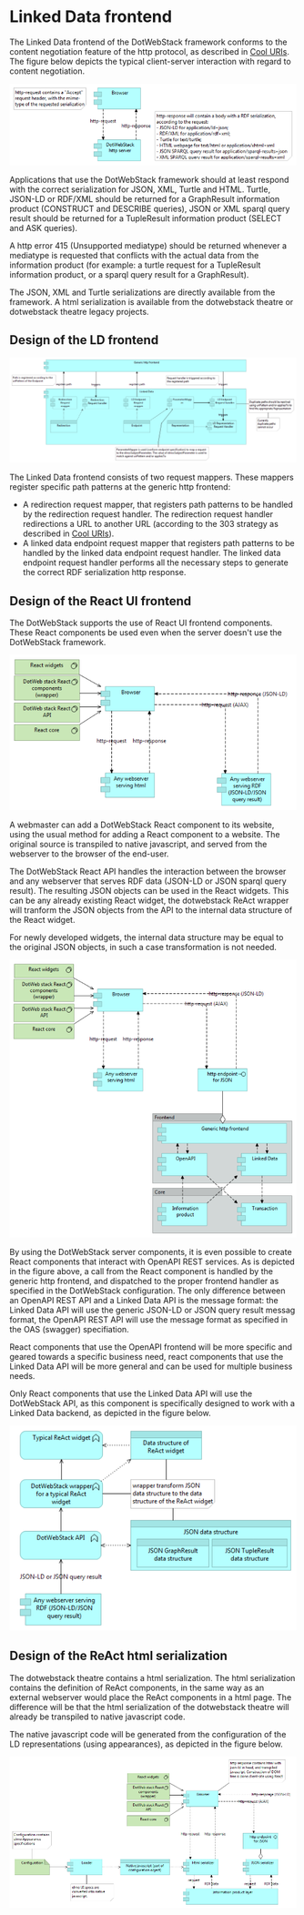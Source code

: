 # Linked Data frontend

The Linked Data frontend of the DotWebStack framework conforms to the content negotiation feature of the http protocol, as described in [Cool URIs](http://www.w3.org/TR/cooluris/). The figure below depicts the typical client-server interaction with regard to content negotiation.

![](front-end-client-server.png)

Applications that use the DotWebStack framework should at least respond with the correct serialization for JSON, XML, Turtle and HTML. Turtle, JSON-LD or RDF/XML should be returned for a GraphResult information product (CONSTRUCT and DESCRIBE queries), JSON or XML sparql query result should be returned for a TupleResult information product (SELECT and ASK queries).

A http error 415 (Unsupported mediatype) should be returned whenever a mediatype is requested that conflicts with the actual data from the information product (for example: a turtle request for a TupleResult information product, or a sparql query result for a GraphResult).

The JSON, XML and Turtle serializations are directly available from the framework. A html serialization is available from the dotwebstack theatre or dotwebstack theatre legacy projects.

## Design of the LD frontend

![](linked-data-frontend.png)

The Linked Data frontend consists of two request mappers. These mappers register specific path patterns at the generic http frontend:

- A redirection request mapper, that registers path patterns to be handled by the redirection request handler. The redirection request handler redirections a URL to another URL (according to the 303 strategy as described in [Cool URIs](http://www.w3.org/TR/cooluris/)).
- A linked data endpoint request mapper that registers path patterns to be handled by the linked data endpoint request handler. The linked data endpoint request handler performs all the necessary steps to generate the correct RDF serialization http response. 

## Design of the React UI frontend

The DotWebStack supports the use of React UI frontend components. These React components be used even when the server doesn't use the DotWebStack framework.

![](front-end-client-side.png)

A webmaster can add a DotWebStack React component to its website, using the usual method for adding a React component to a website. The original source is transpiled to native javascript, and served from the webserver to the browser of the end-user.

The DotWebStack React API handles the interaction between the browser and any webserver that serves RDF data (JSON-LD or JSON sparql query result). The resulting JSON objects can be used in the React widgets. This can be any already existing React widget, the dotwebstack ReAct wrapper will tranform the JSON objects from the API to the internal data structure of the React widget.

For newly developed widgets, the internal data structure may be equal to the original JSON objects, in such a case transformation is not needed.

![](front-end-client-side-DWS.png)

By using the DotWebStack server components, it is even possible to create React components that interact with OpenAPI REST services. As is depicted in the figure above, a call from the React component is handled by the generic http frontend, and dispatched to the proper frontend handler as specified in the DotWebStack configuration. The only difference between an OpenAPI REST API and a Linked Data API is the message format: the Linked Data API will use the generic JSON-LD or JSON query result messag format, the OpenAPI REST API will use the message format as specified in the OAS (swagger) specifiation.

React components that use the OpenAPI frontend will be more specific and geared towards a specific business need, react components that use the Linked Data API will be more general and can be used for multiple business needs.

Only React components that use the Linked Data API will use the DotWebStack API, as this component is specifically designed to work with a Linked Data backend, as depicted in the figure below.

![](front-end-react.png)

## Design of the ReAct html serialization

The dotwebstack theatre contains a html serialization. The html serialization contains the definition of ReAct components, in the same way as an external webserver would place the ReAct components in a html page. The difference will be that the html serialization of the dotwebstack theatre will already be transpiled to native javascript code.

The native javascript code will be generated from the configuration of the LD representations (using appearances), as depicted in the figure below.

![](front-end-architecture.png)